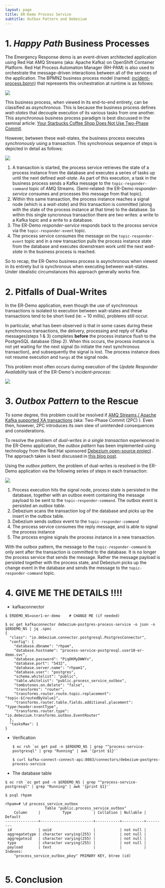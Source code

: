```yaml
---
layout: page
title: ER-Demo Process Service
subtitle: Outbox Pattern and Debezium
---
```


# 1. *Happy Path* Business Processes

The Emergency Response demo is an event-driven architected application using Red Hat AMQ Streams (aka: Apache Kafka) on OpenShift Container Platform.  Red Hat Process Automation Manager (RH-PAM) is also used to orchestrate the message-driven interactions between all of the services of the application.  The BPMN2 business process model (named: [incident-process.bpmn](https://github.com/Emergency-Response-Demo/incident-process-kjar/blob/master/src/main/resources/com/redhat/cajun/navy/process/incident-process.bpmn)) that represents this orchestration at runtime is as follows:

![](images/incident-process.png)

This business process, when viewed in its end-to-end entirety, can be classified as *asynchronous*. This is because the business process defines *wait-states* that decouple execution of its various tasks from one another.  This asynchronous business process paradigm is best discussed in the seminal article: [Your Starbucks Coffee Shop Does Not Use Two-Phase Commit](https://martinfowler.com/ieeeSoftware/coffeeShop.pdf).

However, between these wait-states, the business process executes *synchronously* using a transaction.  This synchronous sequence of steps is depicted in detail as follows:

![](images/process-service-no-outbox.png)


1. A transaction is started, the process service retrieves the state of a process instance from the database and executes a series of tasks up until the next defined *wait-state*.  As part of this execution, a task in the business process sends a Kafka message to the `topic-responder-command` topic of AMQ Streams. (Semi-related: the ER-Demo *responder-service* consumes and processes this message from that topic).
2. Within this same transaction, the process instance reaches a signal node (which is a *wait-state*) and this transaction is committed (along with the state of the process instance at that time) to the database.  So within this single syncronous transaction there are two writes:  a write to a Kafka topic and a write to a database.
3. The ER-Demo *responder-service* responds back to the process service via the `topic-responder-event` topic.
4. The process service consumes the message on the `topic-responder-event` topic and in a new transaction pulls the process instance state from the database and executes downstream work until the next *wait-state* in the business process is reached.

So to recap, the ER-Demo business process is asynchronous when viewed in its entirety but is synchronous when executing between wait-states.  Under idealistic circumstances this approach generally works fine.


# 2. Pitfalls of Dual-Writes 

In the ER-Demo application, even though the use of synchronous transactions is isolated to execution between wait-states and these transactions tend to be short lived (ie:  ~ 10 millis), problems still occur.

In particular, what has been observed is that in some cases during these synchronous transactions, the delivery, processing and reply of Kafka messages(steps 1 & 3) completes **before** the process instance flush to the PostgreSQL database (Step 2).  When this occurs, the process instance is not yet waiting for the next signal (to initiate the next synchronous transaction), and subsequently the signal is lost. The process instance does not resume execution and `hangs` at the signal node.

This problem most often occurs during execution of the *Update Responder Availability* task of the ER-Demo's *incident-process*:

![](/images/incident-process-update-responder-problem.png)


# 3. *Outbox Pattern* to the Rescue

To some degree, this problem could be resolved if [AMQ Streams / Apache Kafka supported XA transactions](https://gps2nowhere.wordpress.com/2019/09/22/xa-transactions-2-phase-commit-in-kafka/) (aka: Two-Phase Commit (2PC) ).  Even then, however, 2PC introduces its own slew of unintended consequences and considerations.

To resolve the problem of *dual-writes in a single transaction* experienced in the ER-Demo application, the *outbox pattern* has been implemented using technology from the Red Hat sponsored [Debezium open-source project](https://debezium.io/) .  The approach taken is best discussed in [this blog post](https://debezium.io/blog/2019/02/19/reliable-microservices-data-exchange-with-the-outbox-pattern/).

Using the *outbox pattern*, the problem of dual-writes is resolved in the ER-Demo application via the following series of steps in each transaction:


![](images/process-service-outbox.png)



1. Process execution hits the signal node, process state is persisted in the database, together with an outbox event containing the message payload to be sent to the `topic-responder-command`. The outbox event is persisted an *outbox table*.
2. Debezium scans the transaction log of the database and picks up the insert in the outbox table.
3. Debezium sends outbox event to the `topic-responder-command`
4. The process service consumes the reply message, and is able to signal the process instance
5. The process engine signals the process instance in a new transaction.


With the outbox pattern, the message to the `topic-responder-command` is only sent after the transaction is committed to the database. It is no longer the process service that sends the message. Rather the message payload is persisted together with the process state, and Debezium picks up the change event in the database and sends the message to the `topic-responder-command` topic.




# 4. GIVE ME THE DETAILS !!!!


- kafkaconnector
  
```
$ ERDEMO_NS=user1-er-demo    # CHANGE ME (if needed)

$ oc get kafkaconnector debezium-postgres-process-service -o json -n $ERDEMO_NS | jq .spec
{
  "class": "io.debezium.connector.postgresql.PostgresConnector",
  "config": {
    "database.dbname": "rhpam",
    "database.hostname": "process-service-postgresql.user10-er-demo.svc",
    "database.password": "PiqOKMyDWWYv",
    "database.port": "5432",
    "database.server.name": "rhpam1",
    "database.user": "postgres",
    "schema.whitelist": "public",
    "table.whitelist": "public.process_service_outbox",
    "tombstones.on.delete": "false",
    "transforms": "router",
    "transforms.router.route.topic.replacement": "topic-${routedByValue}",
    "transforms.router.table.fields.additional.placement": "type:header:eventType",
    "transforms.router.type": "io.debezium.transforms.outbox.EventRouter"
  },
  "tasksMax": 1
}
```
- Verification
  ```
  $ oc rsh `oc get pod -n $ERDEMO_NS | grep "^process-service-postgresql" | grep "Running" | awk '{print $1}'`
  
  $ curl kafka-connect-connect-api:8083/connectors/debezium-postgres-process-service
  ```

- The database table
```
$ oc rsh `oc get pod -n $ERDEMO_NS | grep "^process-service-postgresql" | grep "Running" | awk '{print $1}'`

$ psql rhpam

rhpam=# \d process_service_outbox
                  Table "public.process_service_outbox"
    Column     |          Type          | Collation | Nullable | Default 
---------------+------------------------+-----------+----------+---------
 id            | uuid                   |           | not null | 
 aggregatetype | character varying(255) |           | not null | 
 aggregateid   | character varying(255) |           | not null | 
 type          | character varying(255) |           | not null | 
 payload       | text                   |           |          | 
Indexes:
    "process_service_outbox_pkey" PRIMARY KEY, btree (id)


```

# 5. Conclusion




